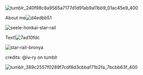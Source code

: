 
![tumblr_240f98c8a9565a7177d1d91ab9a11bb9_01ac45e9_400](https://github.com/Sea-of-Butterflies/Sea-of-Butterflies/assets/143153577/14f3cec6-5c3e-4cbf-80c5-fd144b21aaf8)

About me![d4edbb51](https://github.com/Sea-of-Butterflies/Sea-of-Butterflies/assets/143153577/35db21c9-0998-4ab5-8d8c-cb0b42801b05)

![seele-honkai-star-rail](https://github.com/Sea-of-Butterflies/Sea-of-Butterflies/assets/143153577/cb6bb48b-25f6-48f8-b1e8-c27e2454e68e)


Text!![7ad10fdc](https://github.com/Sea-of-Butterflies/Sea-of-Butterflies/assets/143153577/5a67eb99-1636-4c1a-9b85-241be8169ab9)



![star-rail-bronya](https://github.com/Sea-of-Butterflies/Sea-of-Butterflies/assets/143153577/5a7be04c-0184-48a5-b203-9c9858713f6c)

credits: @iv-ry on tumblr

![tumblr_389c2557f0289f7cdf8d3cbbaf71b2fa_7bcbb63f_400](https://github.com/Sea-of-Butterflies/Sea-of-Butterflies/assets/143153577/431dfe81-c3f6-4558-bb51-3ead6c6535bc)
